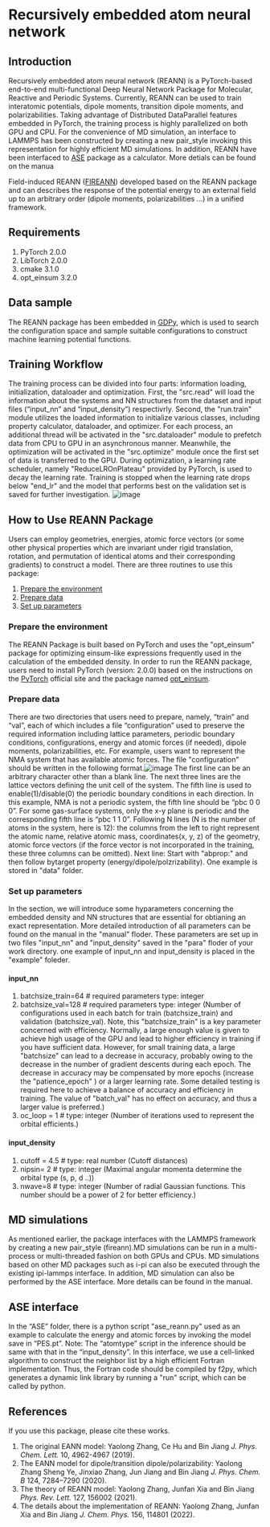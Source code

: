 # Recursively embedded atom neural network 
## Introduction
Recursively embedded atom neural network (REANN) is a PyTorch-based end-to-end multi-functional Deep Neural Network Package for Molecular, Reactive and Periodic Systems. Currently, REANN can be used to train interatomic potentials, dipole moments, transition dipole moments, and polarizabilities. Taking advantage of Distributed DataParallel features embedded in PyTorch, the training process is highly parallelized on both GPU and CPU. For the convenience of MD simulation, an interface to LAMMPS has been constructed by creating a new pair_style invoking this representation for highly efficient MD simulations. In addition, REANN have been interfaced to [ASE](https://wiki.fysik.dtu.dk/ase/) package as a calculator. More detials can be found on the manua

Field-induced REANN ([FIREANN](https://github.com/zhangylch/FIREANN.git)) developed based on the  REANN package and can describes the response of the potential energy to an external field up to an arbitrary order (dipole moments, polarizabilities …) in a unified framework.
  
## Requirements
1. PyTorch 2.0.0
2. LibTorch 2.0.0
3. cmake 3.1.0
4. opt_einsum 3.2.0

## Data sample
The REANN package has been embedded in [GDPy](https://github.com/hsulab/GDPy), which is used to search the configuration space and sample suitable configurations to construct machine learning potential functions.

## Training Workflow
The training process can be divided into four parts: information loading, initialization, dataloader and optimization. First, the "src.read" will load the information about the systems and NN structures from the dataset and input files (“input_nn” and “input_density”) respectivrly. Second, the "run.train" module utilizes the loaded information to initialize various classes, including property calculator, dataloader, and optimizer. For each process, an additional thread will be activated in the "src.dataloader" module to prefetch data from CPU to GPU in an asynchronous manner. Meanwhile, the optimization will be activated in the "src.optimize" module once the first set of data is transferred to the GPU. During optimization, a learning rate scheduler, namely "ReduceLROnPlateau" provided by PyTorch, is used to decay the learning rate. Training is stopped when the learning rate drops below "end_lr" and the model that performs best on the validation set is saved for further investigation. ![image](https://github.com/zhangylch/REANN/blob/main/picture/workflow.jpg)

## How to Use REANN Package
Users can employ geometries, energies, atomic force vectors (or some other physical properties which are invariant under rigid translation, rotation, and permutation of identical atoms and their corresponding gradients) to construct a model. There are three routines to use this package:
1. [Prepare the environment](#Prepare-the-environment)
2. [Prepare data](#Prepare-data)
3. [Set up parameters](#Set-up-parameters)

### Prepare the environment
The REANN Package is built based on PyTorch and uses the "opt_einsum" package for optimizing einsum-like expressions frequently used in the calculation of the embedded density. In order to run the REANN package, users need to install PyTorch (version: 2.0.0) based on the instructions on the [PyTorch](https://pytorch.org/get-started/locally/) official site and the package named [opt_einsum](https://optimized-einsum.readthedocs.io/en/stable/).

### Prepare data
There are two directories that users need to prepare, namely, “train” and “val”, each of which includes a file “configuration” used to preserve the required information including lattice parameters, periodic boundary conditions, configurations, energy and atomic forces (if needed), dipole moments, polarizabilities, etc. For example, users want to represent the NMA system  that has available atomic forces. The file "configuration" should be written in the following format.![image](https://github.com/zhangylch/REANN/blob/main/picture/data.jpg)
The first line can be an arbitrary character other than a blank line. The next three lines are the lattice vectors defining the unit cell of the system. The fifth line is used to enable(1)/disable(0) the periodic boundary conditions in each direction. In this example, NMA is not a periodic system, the fifth line should be “pbc 0  0  0”. For some gas-surface systems, only the x-y plane is periodic and the corresponding fifth line is “pbc 1  1  0”. Following N lines (N is the number of atoms in the system, here is 12): the columns from the left to right represent the atomic name, relative atomic mass, coordinates(x, y, z) of the geometry, atomic force vectors (if the force vector is not incorporated in the training, these three columns can be omitted). Next line: Start with "abprop:" and then follow bytarget property (energy/dipole/polzrizability). One example is stored in "data" folder.

### Set up parameters
In the section, we will introduce some hyparameters concerning the embedded density and NN structures that are essential for obtianing an exact representation. More detailed introduction of all parameters can be found on the manual in the "manual" floder. These parameters are set up in two files "input_nn" and "input_density" saved in the "para" floder of your work directory. one example of input_nn and input_density is placed in the "example" foleder.
#### input_nn
1. batchsize_train=64       # required parameters type: integer
2. batchsize_val=128       # required parameters type: integer
(Number of configurations used in each batch for train (batchsize_train) and validation (batchsize_val). Note, this "batchsize_train" is a key parameter concerned with efficiency. Normally, a large enough value is given to achieve high usage of the GPU and lead to higher efficiency in training if you have sufficient data. However, for small training data, a large "batchsize" can lead to a decrease in accuracy, probably owing to the decrease in the number of gradient descents during each epoch. The decrease in accuracy may be compensated by more epochs (increase the "patience_epoch" ) or a larger learning rate. Some detailed testing is required here to achieve a balance of accuracy and efficiency in training. The value of "batch_val" has no effect on accuracy, and thus a larger value is preferred.)
3. oc_loop = 1          # type: integer
(Number of iterations used to represent the orbital efficients.)

#### input_density
1. cutoff = 4.5        # type: real number
(Cutoff distances)
2. nipsin= 2       # type: integer
(Maximal angular momenta determine the orbital type (s, p, d ..))
3. nwave=8          # type: integer
(Number of radial Gaussian functions. This number should be a power of 2 for better efficiency.)

## MD simulations
As mentioned earlier, the package interfaces with the LAMMPS framework by creating a new pair_style (fireann).MD simulations can be run in a multi-process or multi-threaded fashion on both GPUs and CPUs. MD simulations based on other MD packages such as i-pi can also be executed through the existing ipi-lammps interface. In addition, MD simulation can also be performed by the ASE interface. More details can be found in the manual.

## ASE interface
In the “ASE” folder, there is a python script "ase_reann.py" used as an example to calculate the energy and atomic forces by invoking the model save in “PES.pt”. Note: The “atomtype” script in the inference should be same with that in the “input_density”. In this interface, we use a cell-linked algorithm to construct the neighbor list by a high efficient Fortran implementation. Thus, the Fortran code should be compiled by f2py, which generates a dynamic link library by running a "run" script, which can be called by python. 

## References
If you use this package, please cite these works.
1. The original EANN model: Yaolong Zhang, Ce Hu and Bin Jiang *J. Phys. Chem. Lett.* 10, 4962-4967 (2019).
2. The EANN model for dipole/transition dipole/polarizability: Yaolong Zhang  Sheng Ye, Jinxiao Zhang, Jun Jiang and Bin Jiang *J. Phys. Chem. B*  124, 7284–7290 (2020).
3. The theory of REANN model: Yaolong Zhang, Junfan Xia and Bin Jiang *Phys. Rev. Lett.* 127, 156002 (2021).
4. The details about the implementation of REANN: Yaolong Zhang, Junfan Xia and Bin Jiang *J. Chem. Phys.* 156, 114801 (2022).
